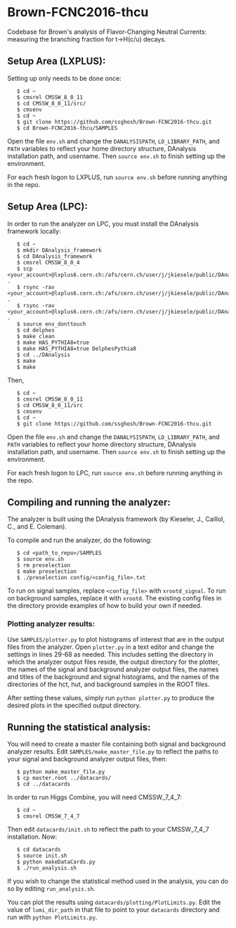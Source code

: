 # Brown-FCNC2016-thcu
Codebase for Brown's analysis of Flavor-Changing Neutral Currents: measuring the branching fraction for t->H(c/u) decays.

## Setup Area (LXPLUS):

Setting up only needs to be done once:

```
   $ cd ~
   $ cmsrel CMSSW_8_0_11
   $ cd CMSSW_8_0_11/src/
   $ cmsenv
   $ cd ~
   $ git clone https://github.com/ssghosh/Brown-FCNC2016-thcu.git
   $ cd Brown-FCNC2016-thcu/SAMPLES
```
Open the file ```env.sh``` and change the ```DANALYSISPATH```, ```LD_LIBRARY_PATH```, and ```PATH``` variables to reflect your home directory structure, DAnalysis installation path, and username. Then ```source env.sh``` to finish setting up the environment.

For each fresh logon to LXPLUS, run ```source env.sh``` before running anything in the repo.

## Setup Area (LPC):

In order to run the analyzer on LPC, you must install the DAnalysis framework locally:

```
   $ cd ~
   $ mkdir DAnalysis_framework
   $ cd DAnalysis_framework
   $ cmsrel CMSSW_8_0_4
   $ scp <your_account>@lxplus6.cern.ch:/afs/cern.ch/user/j/jkiesele/public/DAnalysis_framework/v.1.1_rc2_special_d3.4/env_donttouch .
   $ rsync -rav <your_account>@lxplus6.cern.ch:/afs/cern.ch/user/j/jkiesele/public/DAnalysis_framework/v.1.1_rc2_special_d3.4/DAnalysis .
   $ rsync -rav <your_account>@lxplus6.cern.ch:/afs/cern.ch/user/j/jkiesele/public/DAnalysis_framework/v.1.1_rc2_special_d3.4/delphes .
   $ source env_donttouch
   $ cd delphes
   $ make clean
   $ make HAS_PYTHIA8=true
   $ make HAS_PYTHIA8=true DelphesPythia8
   $ cd ../DAnalysis
   $ make
   $ make
```
Then,

```
   $ cd ~
   $ cmsrel CMSSW_8_0_11
   $ cd CMSSW_8_0_11/src
   $ cmsenv
   $ cd ~
   $ git clone https://github.com/ssghosh/Brown-FCNC2016-thcu.git
```

Open the file ```env.sh``` and change the ```DANALYSISPATH```, ```LD_LIBRARY_PATH```, and ```PATH``` variables to reflect your home directory structure, DAnalysis installation path, and username. Then ```source env.sh``` to finish setting up the environment.

For each fresh logon to LPC, run ```source env.sh``` before running anything in the repo.

## Compiling and running the analyzer:
The analyzer is built using the DAnalysis framework (by Kieseler, J., Caillol, C., and E. Coleman). 

To compile and run the analyzer, do the following:
```
   $ cd <path_to_repo>/SAMPLES
   $ source env.sh
   $ rm preselection
   $ make preselection
   $ ./preselection config/<config_file>.txt
```
To run on signal samples, replace ```<config_file>``` with ```xrootd_signal```. To run on background samples, replace it with ```xrootd```. The existing config files in the directory provide examples of how to build your own if needed.
 
### Plotting analyzer results:
Use ```SAMPLES/plotter.py``` to plot histograms of interest that are in the output files from the analyzer. Open ```plotter.py``` in a text editor and change the settings in lines 29-68 as needed. This includes setting the directory in which the analyzer output files reside, the output directory for the plotter, the names of the signal and background analyzer output files, the names and titles of the background and signal histograms, and the names of the directories of the hct, hut, and background samples in the ROOT files.

After setting these values, simply run ```python plotter.py``` to produce the desired plots in the specified output directory.

## Running the statistical analysis:
You will need to create a master file containing both signal and background analyzer results. Edit ```SAMPLES/make_master_file.py``` to reflect the paths to your signal and background analyzer output files, then:
```
   $ python make_master_file.py
   $ cp master.root ../datacards/
   $ cd ../datacards
```

In order to run Higgs Combine, you will need CMSSW_7_4_7:

```
   $ cd ~
   $ cmsrel CMSSW_7_4_7
```

Then edit ```datacards/init.sh``` to reflect the path to your CMSSW_7_4_7 installation. Now:

```
   $ cd datacards
   $ source init.sh
   $ python makeDataCards.py
   $ ./run_analysis.sh
```
If you wish to change the statistical method used in the analysis, you can do so by editing ```run_analysis.sh```.

You can plot the results using ```datacards/plotting/PlotLimits.py```. Edit the value of ```lumi_dir_path``` in that file to point to your ```datacards``` directory and run with ```python PlotLimits.py```. 
